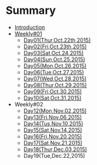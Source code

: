 # Summary

* [Introduction](README.md)
* [Weekly#01](weekly01.md)
   * [Day01(Thur,Oct.22th,2015)](day01.md)
   * [Day02(Fri,Oct.23th,2015)](day02.md)
   * [Day03(Sat,Oct.24,2015)](day03.md)
   * [Day04(Sun,Oct.25,2015)](day04.md)
   * [Day05(Mon,Oct.26,2015)](day05.md)
   * [Day06(Tue,Oct.27,2015)](day06.md)
   * [Day07(Wed,Oct.28,2015)](day07.md)
   * [Day08(Thur,Oct.29,2015)](day08.md)
   * [Day09(Fri,Oct.30,2015)](day09.md)
   * [Day10(Sat,Oct.31,2015)](day10.md)
* Weekly#02
   * [Day12(Mon,Nov.02,2015)](day12.md)
   * [Day13(Fri,Nov.06,2015)](day13.md)
   * [Day14(Tus,Nov.10,2015)](day14.md)
   * [Day15(Sat,Nov.14,2015)](day15.md)
   * [Day16(Fri,Nov.20,2015)](day16.md)
   * [Day17(Sat,Nov.21,2015)](day17.md)
   * [Day18(Thur,Dec.03,2015)](day18.md)
   * Day19(Tue,Dec.22,2015)

